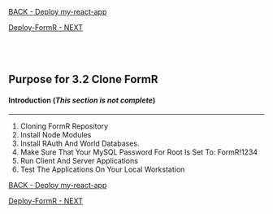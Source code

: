 
<!-- ------------------------------------------------------------------------- -->

<div class="page-back">

[BACK - Deploy my-react-app](/Setup/purposes/pfr0307_Deploy-my-react-app.md)
</div><div class="page-next">

[Deploy-FormR - NEXT](/Setup/purposes/pfr0307_Deploy-FormR.md)
</div><div style="margin-top:35px">&nbsp;</div> 

<!-- ------------------------------------------------------------------------- -->

## Purpose for 3.2 Clone FormR

#### Introduction  (*This section is not complete*)
----

1. Cloning FormR Repository
2. Install Node Modules
3. Install RAuth And World Databases.
4. Make Sure That Your MySQL Password For Root Is Set To: FormR!1234
5. Run Client And Server Applications
6. Test The Applications On Your Local Workstation

<!-- ------------------------------------------------------------------------- -->

<div class="page-back">

[BACK - Deploy my-react-app](/Setup/purposes/pfr0307_Deploy-my-react-app.md)
</div><div class="page-next">

[Deploy-FormR - NEXT](/Setup/purposes/pfr0307_Deploy-FormR.md)
</div>

<!-- ------------------------------------------------------------------------- -->
